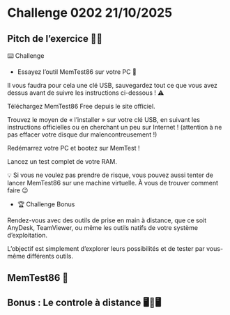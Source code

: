 # Challenge 0202 21/10/2025

## Pitch de l’exercice 🧑‍🏫

⌨️ Challenge

- Essayez l’outil MemTest86 sur votre PC 🧠

Il vous faudra pour cela une clé USB, sauvegardez tout ce que vous avez dessus avant de suivre les instructions ci-dessous ! ⚠️

Téléchargez MemTest86 Free depuis le site officiel.

Trouvez le moyen de « l’installer » sur votre clé USB, en suivant les instructions officielles ou en cherchant un peu sur Internet ! (attention à ne pas effacer votre disque dur malencontreusement !)

Redémarrez votre PC et bootez sur MemTest !

Lancez un test complet de votre RAM.

💡 Si vous ne voulez pas prendre de risque, vous pouvez aussi tenter de lancer MemTest86 sur une machine virtuelle. À vous de trouver comment faire 😉

- 🏆 Challenge Bonus

Rendez-vous avec des outils de prise en main à distance, que ce soit AnyDesk, TeamViewer, ou même les outils natifs de votre système d’exploitation.

L’objectif est simplement d’explorer leurs possibilités et de tester par vous-même différents outils.

## MemTest86 🧠

## Bonus : Le controle à distance 🖥️🔁🖥️
